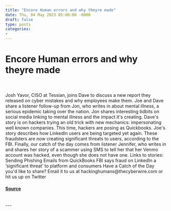 ```yaml
---
title: "Encore Human errors and why theyre made"
date: Thu, 04 May 2023 05:00:00 -0000
draft: false
type: posts
categories: 
- 
---
```

# Encore Human errors and why theyre made

<br/>

<br/>
Josh Yavor, CISO at Tessian, joins Dave to discuss a new report they released on cyber mistakes and why employees make them. Joe and Dave share a listener follow-up from Jon, who writes in about mental illness, a serious epidemic taking over the nation. Jon shares interesting tidbits on social media linking to mental illness and the impact it's creating. Dave's story is on hackers trying an old trick with new mechanics: impersonating well known companies. This time, hackers are posing as Quickbooks. Joe's story describes how LinkedIn users are being targeted yet again. These fraudsters are now creating significant threats to users, according to the FBI. Finally, our catch of the day comes from listener Jennifer, who writes in and shares her story of a scammer using SMS to tell her that her Venmo account was hacked, even though she does not have one. Links to stories: Sending Phishing Emails from QuickBooks FBI says fraud on LinkedIn a ‘significant threat’ to platform and consumers Have a Catch of the Day you'd like to share? Email it to us at hackinghumans@thecyberwire.com or hit us up on Twitter

#### [Source](https://thecyberwire.com/podcasts/hacking-humans/203/notes)

<br/>
---
